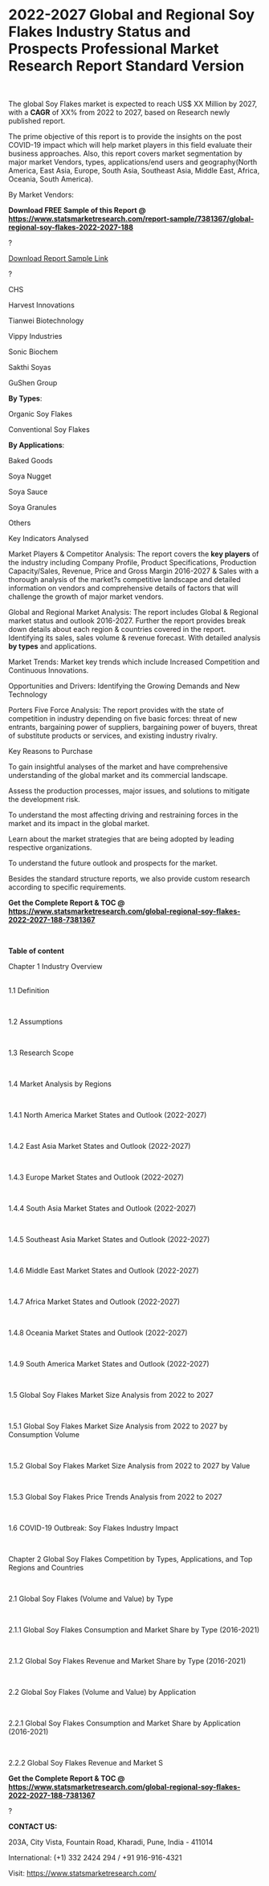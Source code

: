 <h1>2022-2027 Global and Regional Soy Flakes Industry Status and Prospects Professional Market Research Report Standard Version</h1><br/><p>The global Soy Flakes market is expected to reach US$ XX Million by 2027, with a <strong>CAGR</strong> of XX% from 2022 to 2027, based on Research newly published report.</p>
 
 
 
 <p>The prime objective of this report is to provide the insights on the post COVID-19 impact which will help market players in this field evaluate their business approaches. Also, this report covers market segmentation by major market Vendors, types, applications/end users and geography(North America, East Asia, Europe, South Asia, Southeast Asia, Middle East, Africa, Oceania, South America).</p>
 
 
 
 <p>By Market Vendors:</p>
 
 
 
 <div><b>Download FREE Sample of this Report @ <a href="https://www.statsmarketresearch.com/download-free-sample/7381367/global-regional-soy-flakes-2022-2027-188">https://www.statsmarketresearch.com/report-sample/7381367/global-regional-soy-flakes-2022-2027-188</a></b></div>
 
 
 
 <p>? </p>
 
 
 
 <p><a href="https://www.statsmarketresearch.com/download-free-sample/7381367/global-regional-soy-flakes-2022-2027-188">Download Report Sample Link</a></p>
 
 
 
 <p>? </p>
 
 
 
 <p>CHS</p>
 
 
 
 <p>Harvest Innovations</p>
 
 
 
 <p>Tianwei Biotechnology</p>
 
 
 
 <p>Vippy Industries</p>
 
 
 
 <p>Sonic Biochem</p>
 
 
 
 <p>Sakthi Soyas</p>
 
 
 
 <p>GuShen Group</p>
 
 
 
 <p><strong>By Types</strong>:</p>
 
 
 
 <p>Organic Soy Flakes</p>
 
 
 
 <p>Conventional Soy Flakes</p>
 
 
 
 <p><strong><strong>By Applications</strong></strong>:</p>
 
 
 
 <p>Baked Goods</p>
 
 
 
 <p>Soya Nugget</p>
 
 
 
 <p>Soya Sauce</p>
 
 
 
 <p>Soya Granules</p>
 
 
 
 <p>Others</p>
 
 
 
 <p>Key Indicators Analysed</p>
 
 
 
 <p>Market Players & Competitor Analysis: The report covers the <strong>key players</strong> of the industry including Company Profile, Product Specifications, Production Capacity/Sales, Revenue, Price and Gross Margin 2016-2027 & Sales with a thorough analysis of the market?s competitive landscape and detailed information on vendors and comprehensive details of factors that will challenge the growth of major market vendors.</p>
 
 
 
 <p>Global and Regional Market Analysis: The report includes Global & Regional market status and outlook 2016-2027. Further the report provides break down details about each region & countries covered in the report. Identifying its sales, sales volume & revenue forecast. With detailed analysis <strong>by types</strong> and applications.</p>
 
 
 
 <p>Market Trends: Market key trends which include Increased Competition and Continuous Innovations.</p>
 
 
 
 <p>Opportunities and Drivers: Identifying the Growing Demands and New Technology</p>
 
 
 
 <p>Porters Five Force Analysis: The report provides with the state of competition in industry depending on five basic forces: threat of new entrants, bargaining power of suppliers, bargaining power of buyers, threat of substitute products or services, and existing industry rivalry.</p>
 
 
 
 <p>Key Reasons to Purchase</p>
 
 
 
 <p>To gain insightful analyses of the market and have comprehensive understanding of the global market and its commercial landscape.</p>
 
 
 
 <p>Assess the production processes, major issues, and solutions to mitigate the development risk.</p>
 
 
 
 <p>To understand the most affecting driving and restraining forces in the market and its impact in the global market.</p>
 
 
 
 <p>Learn about the market strategies that are being adopted by leading respective organizations.</p>
 
 
 
 <p>To understand the future outlook and prospects for the market.</p>
 
 
 
 <p>Besides the standard structure reports, we also provide custom research according to specific requirements.</p>
 
 
 
 <div><b>Get the Complete Report & TOC @ <a href="https://www.statsmarketresearch.com/global-regional-soy-flakes-2022-2027-188-7381367">https://www.statsmarketresearch.com/global-regional-soy-flakes-2022-2027-188-7381367</a></b></div>
 
 
 
 <p><br />
 
 <b>Table of content</b></p>
 
 
 
 <p>Chapter 1 Industry Overview<br />
 
 <br />
 
 1.1 Definition<br />
 
 <br />
 
 1.2 Assumptions<br />
 
 <br />
 
 1.3 Research Scope<br />
 
 <br />
 
 1.4 Market Analysis by Regions<br />
 
 <br />
 
 1.4.1 North America Market States and Outlook (2022-2027)<br />
 
 <br />
 
 1.4.2 East Asia Market States and Outlook (2022-2027)<br />
 
 <br />
 
 1.4.3 Europe Market States and Outlook (2022-2027)<br />
 
 <br />
 
 1.4.4 South Asia Market States and Outlook (2022-2027)<br />
 
 <br />
 
 1.4.5 Southeast Asia Market States and Outlook (2022-2027)<br />
 
 <br />
 
 1.4.6 Middle East Market States and Outlook (2022-2027)<br />
 
 <br />
 
 1.4.7 Africa Market States and Outlook (2022-2027)<br />
 
 <br />
 
 1.4.8 Oceania Market States and Outlook (2022-2027)<br />
 
 <br />
 
 1.4.9 South America Market States and Outlook (2022-2027)<br />
 
 <br />
 
 1.5 Global Soy Flakes Market Size Analysis from 2022 to 2027<br />
 
 <br />
 
 1.5.1 Global Soy Flakes Market Size Analysis from 2022 to 2027 by Consumption Volume<br />
 
 <br />
 
 1.5.2 Global Soy Flakes Market Size Analysis from 2022 to 2027 by Value<br />
 
 <br />
 
 1.5.3 Global Soy Flakes Price Trends Analysis from 2022 to 2027<br />
 
 <br />
 
 1.6 COVID-19 Outbreak: Soy Flakes Industry Impact<br />
 
 <br />
 
 Chapter 2 Global Soy Flakes Competition by Types, Applications, and Top Regions and Countries<br />
 
 <br />
 
 2.1 Global Soy Flakes (Volume and Value) by Type<br />
 
 <br />
 
 2.1.1 Global Soy Flakes Consumption and Market Share by Type (2016-2021)<br />
 
 <br />
 
 2.1.2 Global Soy Flakes Revenue and Market Share by Type (2016-2021)<br />
 
 <br />
 
 2.2 Global Soy Flakes (Volume and Value) by Application<br />
 
 <br />
 
 2.2.1 Global Soy Flakes Consumption and Market Share by Application (2016-2021)<br />
 
 <br />
 
 2.2.2 Global Soy Flakes Revenue and Market S</p>
 
 
 
 <div><b>Get the Complete Report & TOC @ <a href="https://www.statsmarketresearch.com/global-regional-soy-flakes-2022-2027-188-7381367">https://www.statsmarketresearch.com/global-regional-soy-flakes-2022-2027-188-7381367</a></b></div>
 
 
 
 <p>? </p>
 
 
 
 <p><b>CONTACT US:</b><br />
 
 203A, City Vista, Fountain Road, Kharadi, Pune, India - 411014<br />
 
 International: (+1) 332 2424 294 / +91 916-916-4321<br />
 
 Visit: <a href="https://www.statsmarketresearch.com/">https://www.statsmarketresearch.com/</a></p>
